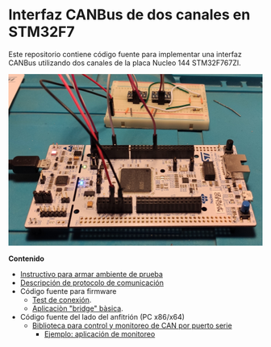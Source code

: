 # Interfaz CANBus de dos canales en STM32F7

Este repositorio contiene código fuente para implementar una interfaz CANBus utilizando dos canales de la placa Nucleo 144 STM32F767ZI.

![setup](./doc/assets/CANProtoSTM32.jpg)

**Contenido**

- [Instructivo para armar ambiente de prueba](doc/hw_setup.md) 
- [Descripción de protocolo de comunicación](doc/protocol.md)
- Código fuente para firmware
  - [Test de conexión](./target/can_connection_test/README.md).
  - [Aplicaciòn "bridge" bàsica](./target/canbus_serial_bridge/README.md).
- Código fuente del lado del anfitrión (PC x86/x64)
  - [Biblioteca para control y monitoreo de CAN por puerto serie](host/libcanserial/README.md)
    - [Ejemplo: aplicación de monitoreo](host/libcanserial/example)

